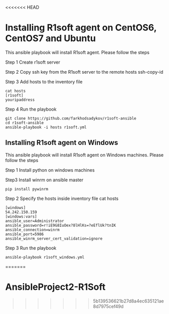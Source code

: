 <<<<<<< HEAD
# Installing R1soft agent on CentOS6, CentOS7 and Ubuntu
This ansible playbook will install R1soft agent. Please follow the steps

Step 1 Create r1soft server


Step 2 Copy ssh key from the R1soft server to the remote hosts
ssh-copy-id


Step 3 Add hosts to the inventory file
```
cat hosts
[r1soft]
youripaddress

```

Step 4 Run the playbook 

```
git clone https://github.com/farkhodsadykov/r1soft-ansible
cd r1soft-ansible
ansible-playbook -i hosts r1soft.yml
```


## Installing R1soft agent on Windows
This ansible playbook will install R1soft agent on Windows machines. Please follow the steps

Step 1 Install python on windows machines

Step3 Install winrm on ansible master
```
pip install pywinrm
```

Step 2 Specify the hosts inside inventory file
cat hosts
```
[windows]
54.242.150.159
[windows:vars]
ansible_user=Administrator
ansible_password=r!iE9G8IuOex?8lHlKs=?eEflUk?tnIK
ansible_connection=winrm
ansible_port=5986
ansible_winrm_server_cert_validation=ignore
```

Step 3 Run the playbook 

```
ansible-playbook r1soft_windows.yml
```
=======
# AnsibleProject2-R1Soft
>>>>>>> 5b139536621b27d8a4ec635121ae8d7975cef49d

